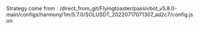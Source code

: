 Strategy come from : /direct_from_git/Flyingtoaster/passivbot_v5.8.0-main/configs/harmony/1m/5.7.0/SOLUSDT_20220717071307_ad2c7/config.json